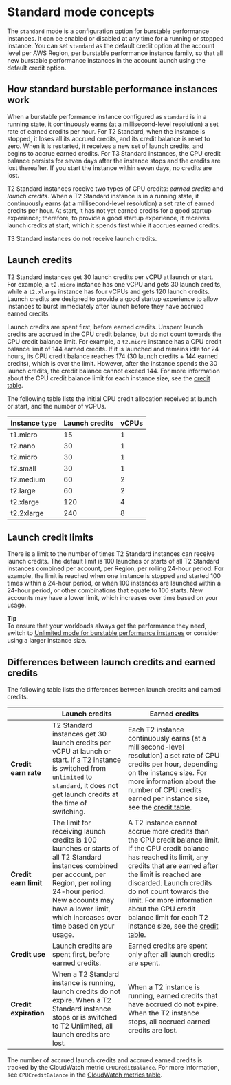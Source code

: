 # Standard mode concepts<a name="burstable-performance-instances-standard-mode-concepts"></a>

The `standard` mode is a configuration option for burstable performance instances\. It can be enabled or disabled at any time for a running or stopped instance\. You can set `standard` as the default credit option at the account level per AWS Region, per burstable performance instance family, so that all new burstable performance instances in the account launch using the default credit option\.

## How standard burstable performance instances work<a name="how-burstable-performance-instances-standard-works"></a>

When a burstable performance instance configured as `standard` is in a running state, it continuously earns \(at a millisecond\-level resolution\) a set rate of earned credits per hour\. For T2 Standard, when the instance is stopped, it loses all its accrued credits, and its credit balance is reset to zero\. When it is restarted, it receives a new set of launch credits, and begins to accrue earned credits\. For T3 Standard instances, the CPU credit balance persists for seven days after the instance stops and the credits are lost thereafter\. If you start the instance within seven days, no credits are lost\.

T2 Standard instances receive two types of CPU credits: *earned credits* and *launch credits*\. When a T2 Standard instance is in a running state, it continuously earns \(at a millisecond\-level resolution\) a set rate of earned credits per hour\. At start, it has not yet earned credits for a good startup experience; therefore, to provide a good startup experience, it receives launch credits at start, which it spends first while it accrues earned credits\.

T3 Standard instances do not receive launch credits\.

## Launch credits<a name="launch-credits"></a>

T2 Standard instances get 30 launch credits per vCPU at launch or start\. For example, a `t2.micro` instance has one vCPU and gets 30 launch credits, while a `t2.xlarge` instance has four vCPUs and gets 120 launch credits\. Launch credits are designed to provide a good startup experience to allow instances to burst immediately after launch before they have accrued earned credits\.

Launch credits are spent first, before earned credits\. Unspent launch credits are accrued in the CPU credit balance, but do not count towards the CPU credit balance limit\. For example, a `t2.micro` instance has a CPU credit balance limit of 144 earned credits\. If it is launched and remains idle for 24 hours, its CPU credit balance reaches 174 \(30 launch credits \+ 144 earned credits\), which is over the limit\. However, after the instance spends the 30 launch credits, the credit balance cannot exceed 144\. For more information about the CPU credit balance limit for each instance size, see the [credit table](burstable-credits-baseline-concepts.md#burstable-performance-instances-credit-table)\.

The following table lists the initial CPU credit allocation received at launch or start, and the number of vCPUs\.


|  Instance type  |  Launch credits  |  vCPUs  | 
| --- | --- | --- | 
| t1\.micro |  15  |  1  | 
| t2\.nano |  30  |  1  | 
| t2\.micro |  30  |  1  | 
| t2\.small |  30  |  1  | 
| t2\.medium |  60  |  2  | 
| t2\.large |  60  |  2  | 
| t2\.xlarge |  120  |  4  | 
| t2\.2xlarge |  240  |  8  | 

## Launch credit limits<a name="launch-credit-limits"></a>

There is a limit to the number of times T2 Standard instances can receive launch credits\. The default limit is 100 launches or starts of all T2 Standard instances combined per account, per Region, per rolling 24\-hour period\. For example, the limit is reached when one instance is stopped and started 100 times within a 24\-hour period, or when 100 instances are launched within a 24\-hour period, or other combinations that equate to 100 starts\. New accounts may have a lower limit, which increases over time based on your usage\.

**Tip**  
To ensure that your workloads always get the performance they need, switch to [Unlimited mode for burstable performance instances](burstable-performance-instances-unlimited-mode.md) or consider using a larger instance size\.

## Differences between launch credits and earned credits<a name="burstable-performance-instances-diff-launch-earned-credits"></a>

The following table lists the differences between launch credits and earned credits\.


|   |  Launch credits  |  Earned credits  | 
| --- | --- | --- | 
|  **Credit earn rate**  |  T2 Standard instances get 30 launch credits per vCPU at launch or start\. If a T2 instance is switched from `unlimited` to `standard`, it does not get launch credits at the time of switching\.  |  Each T2 instance continuously earns \(at a millisecond\-level resolution\) a set rate of CPU credits per hour, depending on the instance size\. For more information about the number of CPU credits earned per instance size, see the [credit table](burstable-credits-baseline-concepts.md#burstable-performance-instances-credit-table)\.  | 
|  **Credit earn limit**  |  The limit for receiving launch credits is 100 launches or starts of all T2 Standard instances combined per account, per Region, per rolling 24\-hour period\. New accounts may have a lower limit, which increases over time based on your usage\.  |  A T2 instance cannot accrue more credits than the CPU credit balance limit\. If the CPU credit balance has reached its limit, any credits that are earned after the limit is reached are discarded\. Launch credits do not count towards the limit\. For more information about the CPU credit balance limit for each T2 instance size, see the [credit table](burstable-credits-baseline-concepts.md#burstable-performance-instances-credit-table)\.  | 
|  **Credit use**  |  Launch credits are spent first, before earned credits\.  |  Earned credits are spent only after all launch credits are spent\.  | 
|  **Credit expiration**  |  When a T2 Standard instance is running, launch credits do not expire\. When a T2 Standard instance stops or is switched to T2 Unlimited, all launch credits are lost\.  |  When a T2 instance is running, earned credits that have accrued do not expire\. When the T2 instance stops, all accrued earned credits are lost\.  | 

The number of accrued launch credits and accrued earned credits is tracked by the CloudWatch metric `CPUCreditBalance`\. For more information, see `CPUCreditBalance` in the [CloudWatch metrics table](burstable-performance-instances-monitoring-cpu-credits.md#burstable-performance-instances-CW-metrics-table)\.